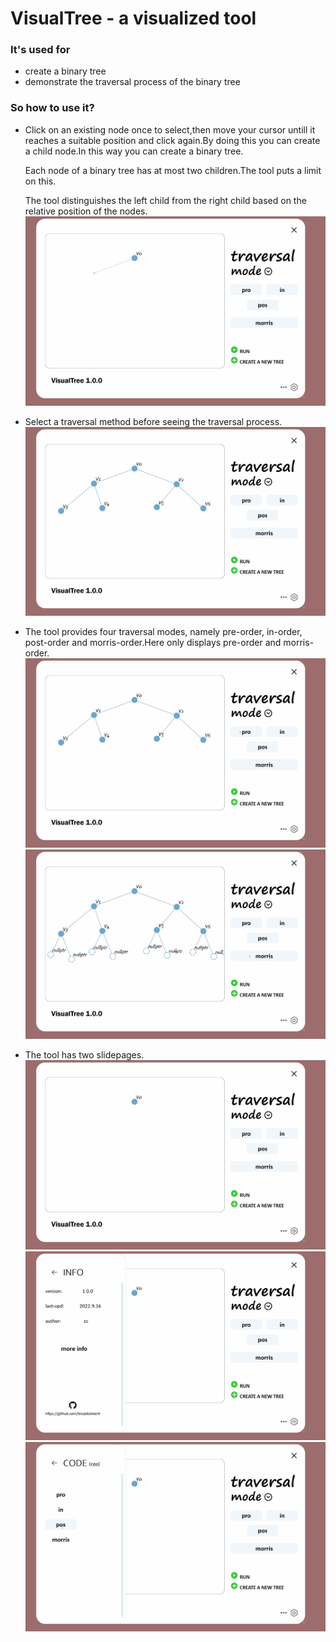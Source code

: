 # VisualTree - a visualized tool

### It's used for

- create a binary tree
- demonstrate the traversal process of the binary tree

### So how to use it?

- Click on an existing node once to select,then move your cursor untill it reaches a suitable position and click again.By doing this you can create a child node.In this way you can create a binary tree.

  Each node of a binary tree has at most two children.The tool puts a limit on this.

  The tool distinguishes the left child from the right child based on the relative position of the nodes.
  ![image](https://github.com/troublemkerrr/VisualTree/blob/master/gif/create.gif)

- Select a traversal method before seeing the traversal process.
  ![image](https://github.com/troublemkerrr/VisualTree/blob/master/gif/notSelected.gif)

- The tool provides four traversal modes, namely pre-order, in-order, post-order and morris-order.Here only displays pre-order and morris-order.
  ![image](https://github.com/troublemkerrr/VisualTree/blob/master/gif/pro.gif)
  ![image](https://github.com/troublemkerrr/VisualTree/blob/master/gif/morris.gif)

- The tool has two slidepages.
  ![image](https://github.com/troublemkerrr/VisualTree/blob/master/gif/slidepage.gif)
  ![image](https://github.com/troublemkerrr/VisualTree/blob/master/gif/info.gif)
  ![image](https://github.com/troublemkerrr/VisualTree/blob/master/gif/code.gif)
